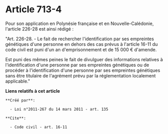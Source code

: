 # Article 713-4

Pour son application en Polynésie française et en Nouvelle-Calédonie, l'article 226-28 est ainsi rédigé : 

"Art. 226-28. - Le fait de rechercher l'identification par ses empreintes génétiques d'une personne en dehors des cas prévus
à l'article 16-11 du code civil est puni d'un an d'emprisonnement et de 15 000 € d'amende. 

Est puni des mêmes peines le fait de divulguer des informations relatives à l'identification d'une personne par ses
empreintes génétiques ou de procéder à l'identification d'une personne par ses empreintes génétiques sans être titulaire de
l'agrément prévu par la réglementation localement applicable."

**Liens relatifs à cet article**

	**Créé par**:

	  - Loi n°2011-267 du 14 mars 2011 - art. 135

	**Cite**:

	  - Code civil - art. 16-11
